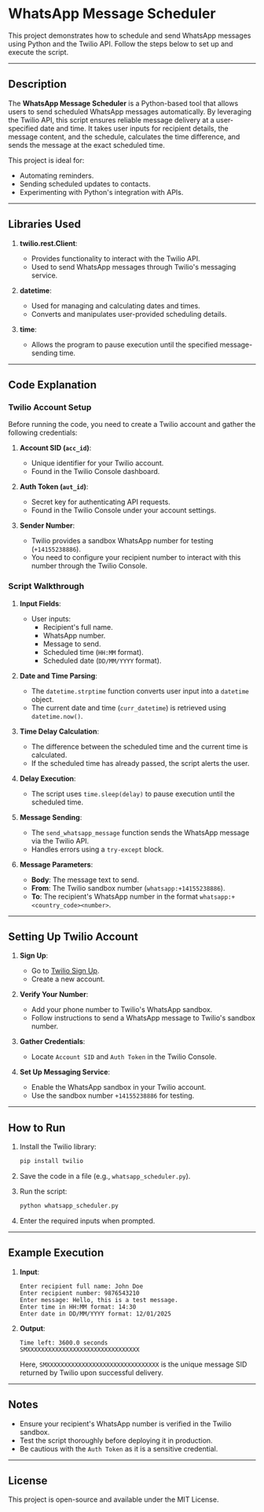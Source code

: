# WhatsApp Message Scheduler

This project demonstrates how to schedule and send WhatsApp messages using Python and the Twilio API. Follow the steps below to set up and execute the script.

---

## Description
The **WhatsApp Message Scheduler** is a Python-based tool that allows users to send scheduled WhatsApp messages automatically. By leveraging the Twilio API, this script ensures reliable message delivery at a user-specified date and time. It takes user inputs for recipient details, the message content, and the schedule, calculates the time difference, and sends the message at the exact scheduled time.

This project is ideal for:
- Automating reminders.
- Sending scheduled updates to contacts.
- Experimenting with Python's integration with APIs.

---

## Libraries Used

1. **twilio.rest.Client**:
   - Provides functionality to interact with the Twilio API.
   - Used to send WhatsApp messages through Twilio's messaging service.

2. **datetime**:
   - Used for managing and calculating dates and times.
   - Converts and manipulates user-provided scheduling details.

3. **time**:
   - Allows the program to pause execution until the specified message-sending time.

---

## Code Explanation

### Twilio Account Setup
Before running the code, you need to create a Twilio account and gather the following credentials:

1. **Account SID (`acc_id`)**:
   - Unique identifier for your Twilio account.
   - Found in the Twilio Console dashboard.

2. **Auth Token (`aut_id`)**:
   - Secret key for authenticating API requests.
   - Found in the Twilio Console under your account settings.

3. **Sender Number**:
   - Twilio provides a sandbox WhatsApp number for testing (`+14155238886`).
   - You need to configure your recipient number to interact with this number through the Twilio Console.

### Script Walkthrough

1. **Input Fields**:
   - User inputs:
     - Recipient's full name.
     - WhatsApp number.
     - Message to send.
     - Scheduled time (`HH:MM` format).
     - Scheduled date (`DD/MM/YYYY` format).

2. **Date and Time Parsing**:
   - The `datetime.strptime` function converts user input into a `datetime` object.
   - The current date and time (`curr_datetime`) is retrieved using `datetime.now()`.

3. **Time Delay Calculation**:
   - The difference between the scheduled time and the current time is calculated.
   - If the scheduled time has already passed, the script alerts the user.

4. **Delay Execution**:
   - The script uses `time.sleep(delay)` to pause execution until the scheduled time.

5. **Message Sending**:
   - The `send_whatsapp_message` function sends the WhatsApp message via the Twilio API.
   - Handles errors using a `try-except` block.

6. **Message Parameters**:
   - **Body**: The message text to send.
   - **From**: The Twilio sandbox number (`whatsapp:+14155238886`).
   - **To**: The recipient's WhatsApp number in the format `whatsapp:+<country_code><number>`.

---

## Setting Up Twilio Account

1. **Sign Up**:
   - Go to [Twilio Sign Up](https://www.twilio.com/try-twilio).
   - Create a new account.

2. **Verify Your Number**:
   - Add your phone number to Twilio's WhatsApp sandbox.
   - Follow instructions to send a WhatsApp message to Twilio's sandbox number.

3. **Gather Credentials**:
   - Locate `Account SID` and `Auth Token` in the Twilio Console.

4. **Set Up Messaging Service**:
   - Enable the WhatsApp sandbox in your Twilio account.
   - Use the sandbox number `+14155238886` for testing.

---

## How to Run

1. Install the Twilio library:
   ```bash
   pip install twilio
   ```

2. Save the code in a file (e.g., `whatsapp_scheduler.py`).

3. Run the script:
   ```bash
   python whatsapp_scheduler.py
   ```

4. Enter the required inputs when prompted.

---

## Example Execution

1. **Input**:
   ```
   Enter recipient full name: John Doe
   Enter recipient number: 9876543210
   Enter message: Hello, this is a test message.
   Enter time in HH:MM format: 14:30
   Enter date in DD/MM/YYYY format: 12/01/2025
   ```

2. **Output**:
   ```
   Time left: 3600.0 seconds
   SMXXXXXXXXXXXXXXXXXXXXXXXXXXXXXXXX
   ```

   Here, `SMXXXXXXXXXXXXXXXXXXXXXXXXXXXXXXXX` is the unique message SID returned by Twilio upon successful delivery.

---

## Notes

- Ensure your recipient's WhatsApp number is verified in the Twilio sandbox.
- Test the script thoroughly before deploying it in production.
- Be cautious with the `Auth Token` as it is a sensitive credential.

---

## License
This project is open-source and available under the MIT License.
